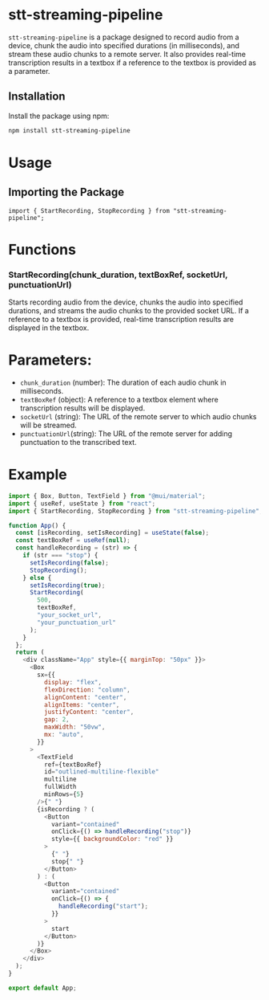 # stt-streaming-pipeline

`stt-streaming-pipeline` is a package designed to record audio from a device, chunk the audio into specified durations (in milliseconds), and stream these audio chunks to a remote server. It also provides real-time transcription results in a textbox if a reference to the textbox is provided as a parameter.

## Installation

Install the package using npm:

```bash
npm install stt-streaming-pipeline
```

# Usage

## Importing the Package

```
import { StartRecording, StopRecording } from "stt-streaming-pipeline";
```

# Functions

### StartRecording(chunk_duration, textBoxRef, socketUrl, punctuationUrl)

Starts recording audio from the device, chunks the audio into specified durations, and streams the audio chunks to the provided socket URL. If a reference to a textbox is provided, real-time transcription results are displayed in the textbox.

# Parameters:

- `chunk_duration` (number): The duration of each audio chunk in milliseconds.
- `textBoxRef` (object): A reference to a textbox element where transcription results will be displayed.
- `socketUrl` (string): The URL of the remote server to which audio chunks will be streamed.
- `punctuationUrl`(string): The URL of the remote server for adding punctuation to the transcribed text.

# Example

```javascript I'm tab B
import { Box, Button, TextField } from "@mui/material";
import { useRef, useState } from "react";
import { StartRecording, StopRecording } from "stt-streaming-pipeline";

function App() {
  const [isRecording, setIsRecording] = useState(false);
  const textBoxRef = useRef(null);
  const handleRecording = (str) => {
    if (str === "stop") {
      setIsRecording(false);
      StopRecording();
    } else {
      setIsRecording(true);
      StartRecording(
        500,
        textBoxRef,
        "your_socket_url",
        "your_punctuation_url"
      );
    }
  };
  return (
    <div className="App" style={{ marginTop: "50px" }}>
      <Box
        sx={{
          display: "flex",
          flexDirection: "column",
          alignContent: "center",
          alignItems: "center",
          justifyContent: "center",
          gap: 2,
          maxWidth: "50vw",
          mx: "auto",
        }}
      >
        <TextField
          ref={textBoxRef}
          id="outlined-multiline-flexible"
          multiline
          fullWidth
          minRows={5}
        />{" "}
        {isRecording ? (
          <Button
            variant="contained"
            onClick={() => handleRecording("stop")}
            style={{ backgroundColor: "red" }}
          >
            {" "}
            stop{" "}
          </Button>
        ) : (
          <Button
            variant="contained"
            onClick={() => {
              handleRecording("start");
            }}
          >
            start
          </Button>
        )}
      </Box>
    </div>
  );
}

export default App;
```
